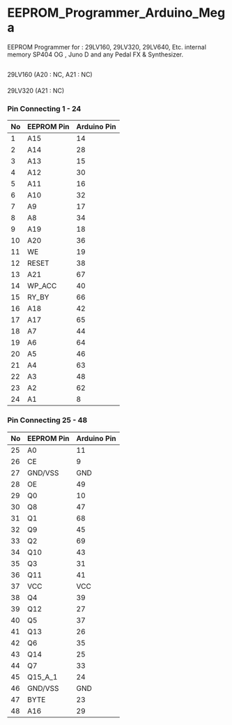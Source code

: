 # EEPROM_Programmer_Arduino_Mega
EEPROM Programmer for : 29LV160, 29LV320, 29LV640, Etc. internal memory SP404 OG , Juno D and any Pedal FX &amp; Synthesizer.
##

29LV160 (A20 : NC, A21 : NC)
####
29LV320 (A21 : NC)
###
### Pin Connecting 1 - 24

| No | EEPROM Pin | Arduino Pin |
|----|------------|-------------|
|  1 | A15        | 14          |
|  2 | A14        | 28          |
|  3 | A13        | 15          |
|  4 | A12        | 30          |
|  5 | A11        | 16          |
|  6 | A10        | 32          |
|  7 | A9         | 17          |
|  8 | A8         | 34          |
|  9 | A19        | 18          |
| 10 | A20        | 36          |
| 11 | WE         | 19          |
| 12 | RESET      | 38          |
| 13 | A21        | 67          |
| 14 | WP_ACC     | 40          |
| 15 | RY_BY      | 66          |
| 16 | A18        | 42          |
| 17 | A17        | 65          |
| 18 | A7         | 44          |
| 19 | A6         | 64          |
| 20 | A5         | 46          |
| 21 | A4         | 63          |
| 22 | A3         | 48          |
| 23 | A2         | 62          |
| 24 | A1         | 8           |

###
####
### Pin Connecting 25 - 48

| No | EEPROM Pin | Arduino Pin |
|----|------------|-------------|
| 25 | A0         | 11          |
| 26 | CE         | 9           |
| 27 | GND/VSS    | GND         |
| 28 | OE         | 49          |
| 29 | Q0         | 10          |
| 30 | Q8         | 47          |
| 31 | Q1         | 68          |
| 32 | Q9         | 45          |
| 33 | Q2         | 69          |
| 34 | Q10        | 43          |
| 35 | Q3         | 31          |
| 36 | Q11        | 41          |
| 37 | VCC        | VCC         |
| 38 | Q4         | 39          |
| 39 | Q12        | 27          |
| 40 | Q5         | 37          |
| 41 | Q13        | 26          |
| 42 | Q6         | 35          |
| 43 | Q14        | 25          |
| 44 | Q7         | 33          |
| 45 | Q15_A_1    | 24          |
| 46 | GND/VSS    | GND         |
| 47 | BYTE       | 23          |
| 48 | A16        | 29          |
